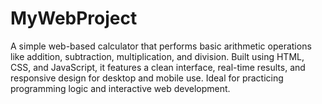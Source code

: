 # MyWebProject
A simple web-based calculator that performs basic arithmetic operations like addition, subtraction, multiplication, and division. Built using HTML, CSS, and JavaScript, it features a clean interface, real-time results, and responsive design for desktop and mobile use. Ideal for practicing programming logic and interactive web development.
